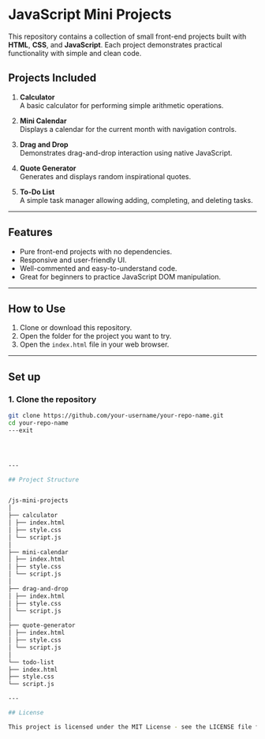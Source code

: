 # JavaScript Mini Projects

This repository contains a collection of small front-end projects built with **HTML**, **CSS**, and **JavaScript**. Each project demonstrates practical functionality with simple and clean code.

## Projects Included

1. **Calculator**  
   A basic calculator for performing simple arithmetic operations.

2. **Mini Calendar**  
   Displays a calendar for the current month with navigation controls.

3. **Drag and Drop**  
   Demonstrates drag-and-drop interaction using native JavaScript.

4. **Quote Generator**  
   Generates and displays random inspirational quotes.

5. **To-Do List**  
   A simple task manager allowing adding, completing, and deleting tasks.

---

## Features

- Pure front-end projects with no dependencies.
- Responsive and user-friendly UI.
- Well-commented and easy-to-understand code.
- Great for beginners to practice JavaScript DOM manipulation.

---

## How to Use

1. Clone or download this repository.
2. Open the folder for the project you want to try.
3. Open the `index.html` file in your web browser.

---
## Set up
### 1. Clone the repository

```bash
git clone https://github.com/your-username/your-repo-name.git
cd your-repo-name
---exit




---

## Project Structure


/js-mini-projects
│
├── calculator
│ ├── index.html
│ ├── style.css
│ └── script.js
│
├── mini-calendar
│ ├── index.html
│ ├── style.css
│ └── script.js
│
├── drag-and-drop
│ ├── index.html
│ ├── style.css
│ └── script.js
│
├── quote-generator
│ ├── index.html
│ ├── style.css
│ └── script.js
│
└── todo-list
├── index.html
├── style.css
└── script.js

---

## License

This project is licensed under the MIT License - see the LICENSE file for details.
